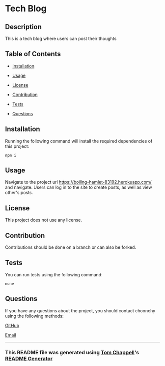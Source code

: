# Tech Blog

  

  ## Description

  This is a tech blog where users can post their thoughts

  ## Table of Contents

  * [Installation](#installation)

  * [Usage](#usage)

  * [License](#license)

  * [Contribution](#contribution)

  * [Tests](#tests)

  * [Questions](#questions)

  ## Installation

  Running the following command will install the required dependencies of this project:

  ```
  npm i
  ```

  ## Usage

  Navigate to the project url https://boiling-hamlet-83192.herokuapp.com/ and navigate. Users can log in to the site to create posts, as well as view other's posts.

  ## License

  This project does not use any license.

  ## Contribution

  Contributions should be done on a branch or can also be forked.

  ## Tests

  You can run tests using the following command:

  ```
  none
  ```

  ## Questions

  If you have any questions about the project, you should contact choonchy using the following methods:

  [GitHub](https://github.com/choonchy)

  [Email](thomas.chappell@outlook.com)
  
  ---

  ### This README file was generated using [Tom Chappell](https://github.com/choonchy)'s [README Generator](https://github.com/choonchy/week-9-homework)
  